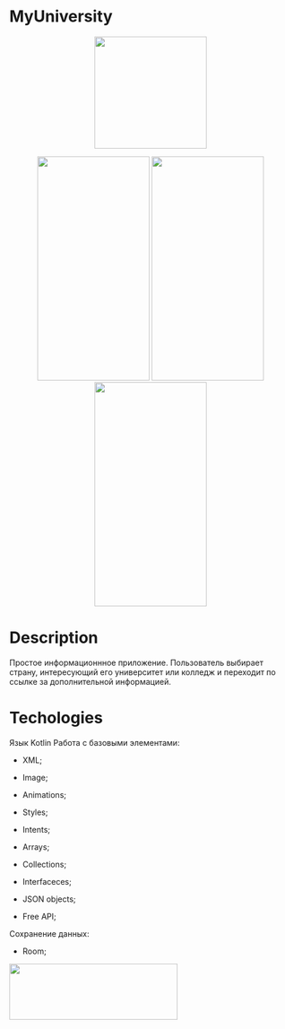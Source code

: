 # MyUniversity

<p align="center">
  <img src="https://i.imgur.com/AZWmLAd.png" width="200" height ="200">
</p>

<p align="center">
   <img src="https://i.imgur.com/bBKLm7z.jpg" width="200" height ="400">
   <img src="https://i.imgur.com/1Fst35G.jpg" width="200" height ="400">
   <img src="https://i.imgur.com/ysvxWTD.jpg" width="200" height ="400">
</p>

# Description

Простое информационнное приложение. Пользователь выбирает
страну, интересующий его университет или колледж и переходит по ссылке 
за дополнительной информацией.

# Techologies

Язык Kotlin
Работа с базовыми элементами:
- XML;
- Image;
- Animations;
- Styles;
- Intents;

- Arrays;
- Collections;
- Interfaceces;

- JSON objects;
- Free API;

Сохранение данных:
- Room;
  
  
[<img src="https://i.imgur.com/xEhOUii.png" width="300" height ="100" >](https://play.google.com/store/apps/details?id=com.myuniversityapp&hl=ru&gl=US)
